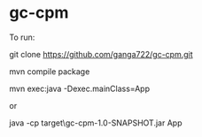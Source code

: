 # gc-cpm

To run:

git clone https://github.com/ganga722/gc-cpm.git

  mvn compile package

  mvn exec:java -Dexec.mainClass=App

or

  java -cp target\gc-cpm-1.0-SNAPSHOT.jar App
